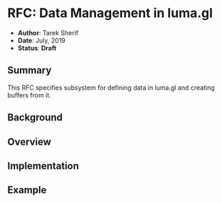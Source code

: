 # RFC: Data Management in luma.gl

* **Author**: Tarek Sherif
* **Date**: July, 2019
* **Status**: **Draft**


## Summary

This RFC specifies subsystem for defining data in luma.gl and creating buffers from it.


## Background




## Overview



## Implementation



## Example

```js


```
